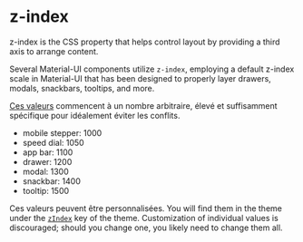# z-index

<p class="description">z-index is the CSS property that helps control layout by providing a third axis to arrange content.</p>

Several Material-UI components utilize `z-index`, employing a default z-index scale in Material-UI that has been designed to properly layer drawers, modals, snackbars, tooltips, and more.

[Ces valeurs](https://github.com/mui-org/material-ui/blob/next/packages/material-ui/src/styles/zIndex.js) commencent à un nombre arbitraire, élevé et suffisamment spécifique pour idéalement éviter les conflits.

- mobile stepper: 1000
- speed dial: 1050
- app bar: 1100
- drawer: 1200
- modal: 1300
- snackbar: 1400
- tooltip: 1500

Ces valeurs peuvent être personnalisées. You will find them in the theme under the [`zIndex`](/customization/default-theme/?expand-path=$.zIndex) key of the theme. Customization of individual values is discouraged; should you change one, you likely need to change them all.